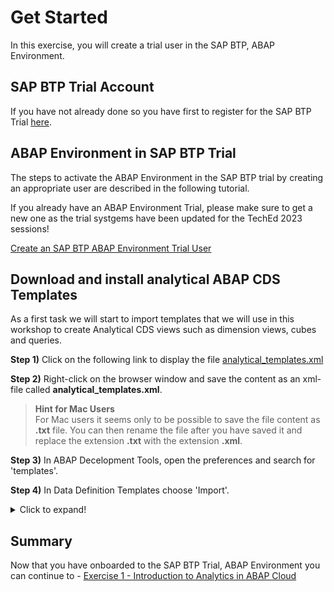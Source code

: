 # Get Started

In this exercise, you will create a trial user in the SAP BTP, ABAP Environment. 

## SAP BTP Trial Account

If you have not already done so you have first to register for the SAP BTP Trial [here](https://developers.sap.com/tutorials/abap-environment-trial-onboarding.html).

## ABAP Environment in SAP BTP Trial

The steps to activate the ABAP Environment in the SAP BTP trial by creating an appropriate user are described in the following tutorial.

If you already have an ABAP Environment Trial, please make sure to get a new one as the trial systgems have been updated for the TechEd 2023 sessions!

[Create an SAP BTP ABAP Environment Trial User](https://developers.sap.com/tutorials/abap-environment-trial-onboarding.html)

## Download and install analytical ABAP CDS Templates

As a first task we will start to import templates that we will use in this workshop to create Analytical CDS views such as dimension views, cubes and queries.

**Step 1)** Click on the following link to display the file [analytical_templates.xml](https://raw.githubusercontent.com/SAP-samples/teched2023-DT187v/exercises/ex0/download/analytical_templates.xml)

**Step 2)**  Right-click on the browser window and save the content as an xml-file called **analytical_templates.xml**.

   > **Hint for Mac Users**   
   > For Mac users it seems only to be possible to save the file content as **.txt** file. 
   > You can then rename the file after you have saved it and replace the extension **.txt** with the extension **.xml**.
   
**Step 3)** In ABAP Decelopment Tools, open the preferences and search for 'templates'.

**Step 4)** In Data Definition Templates choose 'Import'.<br>
   <details><summary>Click to expand!</summary><p>

    ![this is how](./images/01-InstallTemplates.png)
  
   </p></details>
  
## Summary

Now that you have onboarded to the SAP BTP Trial, ABAP Environment you can continue to - [Exercise 1 - Introduction to Analytics in ABAP Cloud](../ex1/README.md)
